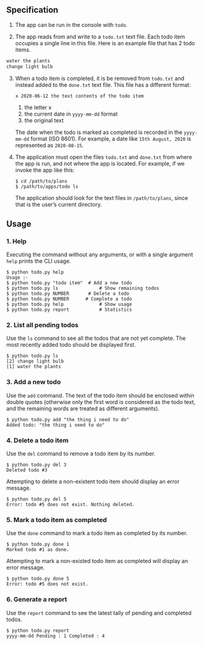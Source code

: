 ## Specification

1. The app can be run in the console with `todo`.

2. The app reads from and write to a `todo.txt` text file. Each todo item occupies a single line in this file. Here is an example file that has 2 todo items.

```txt
water the plants
change light bulb
```

3.  When a todo item is completed, it is be removed from `todo.txt` and instead added to the `done.txt` text file. This file has a different format:

    ```txt
    x 2020-06-12 the text contents of the todo item
    ```

    1. the letter x
    2. the current date in `yyyy-mm-dd` format
    3. the original text

    The date when the todo is marked as completed is recorded in the `yyyy-mm-dd` format (ISO 8601). For example, a date like `15th August, 2020` is represented as `2020-08-15`.

4.  The application must open the files `todo.txt` and `done.txt` from where the app is run, and not where the app is located. For example, if we invoke the app like this:

    ```
    $ cd /path/to/plans
    $ /path/to/apps/todo ls
    ```

    The application should look for the text files in `/path/to/plans`, since that is the user’s current directory.

## Usage

### 1. Help

Executing the command without any arguments, or with a single argument `help` prints the CLI usage.

```
$ python todo.py help
Usage :-
$ python todo.py "todo item"  # Add a new todo
$ python todo.py ls               # Show remaining todos
$ python todo.py NUMBER       # Delete a todo
$ python todo.py NUMBER      # Complete a todo
$ python todo.py help             # Show usage
$ python todo.py report           # Statistics
```

### 2. List all pending todos

Use the `ls` command to see all the todos that are not yet complete. The most recently added todo should be displayed first.

```
$ python todo.py ls
[2] change light bulb
[1] water the plants
```

### 3. Add a new todo

Use the `add` command. The text of the todo item should be enclosed within double quotes (otherwise only the first word is considered as the todo text, and the remaining words are treated as different arguments).

```
$ python todo.py add "the thing i need to do"
Added todo: "the thing i need to do"
```

### 4. Delete a todo item

Use the `del` command to remove a todo item by its number.

```
$ python todo.py del 3
Deleted todo #3
```

Attempting to delete a non-existent todo item should display an error message.

```
$ python todo.py del 5
Error: todo #5 does not exist. Nothing deleted.
```

### 5. Mark a todo item as completed

Use the `done` command to mark a todo item as completed by its number.

```
$ python todo.py done 1
Marked todo #1 as done.
```

Attempting to mark a non-existed todo item as completed will display an error message.

```
$ python todo.py done 5
Error: todo #5 does not exist.
```

### 6. Generate a report

Use the `report` command to see the latest tally of pending and completed todos.

```
$ python todo.py report
yyyy-mm-dd Pending : 1 Completed : 4
```
